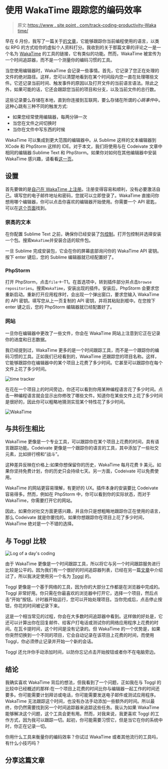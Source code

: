 # 使用 WakaTime 跟踪您的编码效率

> 原文:[https://www . site point . com/track-coding-productivity-Waka time/](https://www.sitepoint.com/track-coding-productivity-wakatime/)

早在 6 月份，我写了一篇关于[的](http://www.codeivate.com/)[文章](https://www.sitepoint.com/codeivate-social-coding-rpg/)，它能够跟踪你当前编程使用的语言，以类似 RPG 的方式给你的虚拟个人资料打分。我收到的关于那篇文章的评论之一是一个名为 [WakaTime](https://wakatime.com/) 的工具的链接，它有类似的功能。然而，WakaTime 被宣传为一个时间追踪器，而不是一个测量你的编码习惯的工具。

当您使用编辑器时，WakaTime 会记录一些事情。首先，它记录了您正在处理的文件的绝对路径。这样，您可以清楚地看到在某个时间段内您一直在处理哪些文件。它还记录当前时间、触发事件的原因以及打开文件的当前语言语法。除此之外，如果可能的话，它还会跟踪您当前的项目和分支，以及当前文件的总行数。

这些记录要么存储在本地，直到你连接到互联网，要么存储在所谓的*心跳事件*中。这种心跳有三种不同的触发方式:

*   如果您经常使用编辑器，每两分钟一次
*   当您在文件之间切换时
*   当你在文件中写东西的时候

WakaTime 可以集成到更大范围的编辑器中。从 Sublime 这样的文本编辑器到 XCode 和 PhpStorm 这样的 IDE。对于本文，我们将使用与在 Codeivate 文章中相同的编辑器:Sublime Text 和 PhpStorm。如果你对如何在其他编辑器中安装 WakaTime 感兴趣，请看看[这一页](https://wakatime.com/help/getting-started/welcome)。

## 设置

首先要做的是[自己在 WakaTime 上注册](https://wakatime.com)。注册变得容易和顺利，没有必要激活自己。填写您的电子邮件地址和密码，您就可以立即登录了。WakaTime 直接问你想用哪个编辑器，你可以点击你喜欢的编辑器开始使用。你需要一个 API 密匙，可以在[这个页面](https://wakatime.com/#apikey)找到。

### 崇高的文本

在你配置 Sublime Text 之前，确保你已经安装了[包控制](https://sublime.wbond.net/)。打开包控制并选择安装一个包。搜索`WakaTime`并安装合适的软件包。

一旦 Sublime 完成安装包，它会在你的屏幕底部询问你的 WakaTime API 密钥。按下 enter 键后，您的 Sublime 编辑器就已经配置好了。

### PhpStorm

打开 PhpStorm，点击`file`->-T1。在首选项中，转到插件部分并点击`browse repositories`。搜索`WakaTime`，安装出现的插件。安装后，PhpStorm 会要求您重新启动。重新打开应用程序时，会出现一个弹出窗口，要求您输入 WakaTime 的 API 密钥。填写您从上一页复制的 API 密钥，并将其粘贴到框中。在您按下 enter 键之后，您的 PhpStorm 编辑器就已经配置好了。

### 网站

一旦你在编辑器中更改了一些文件，你会在 WakaTime 网站上注意到它正在记录你的进度和日志数据。

我已经提到过，WakaTime 更多的是一个时间跟踪工具，而不是一个跟踪你的编码习惯的工具。正如我们已经看到的，WakaTime 还跟踪您的项目名称。这样，它能够跟踪你在编辑器中的某个项目上花费了多少时间。它甚至可以跟踪你在每个文件上花了多少时间。

![time tracker](../Images/d18757f93cb2e52bdc6c49514ca94c06.png)

在花在一个项目上的时间旁边，你还可以看到你用某种编程语言花了多少时间。点击一种编程语言就会显示出你修改了哪些文件。知道你在某些文件上花了多少时间是很好的，因此你可以粗略地猜测实现某个特性花了多少时间。

![WakaTime](../Images/9d90aac92478df2ea973ea4e4edbe908.png)

## 与共衍生相比

WakaTime 更像是一个专业工具，可以跟踪你在某个项目上花费的时间，具有语言跟踪功能。Codeivate 更像是一个跟踪你的语言的工具，其中添加了一些社交元素，比如排行榜和“战斗”。

这种差异反映在价格上:如果你想保留你的历史，WakaTime 每月花费 9 美元。如果你坚持免费计划，你的历史只会持续七天。另一方面，Codeivate 可以免费使用。

WakaTime 的网站更容易理解，有更好的 UX。插件本身的安装要比 Codeivate 容易得多。然而，例如在 PhpStorm 中，你可以看到你的实际状态，而对于 WakaTime，你需要打开它的网站。

因此，如果你对社交方面更感兴趣，并且你只是想粗略地跟踪你正在使用的语言，那么 Codeivate 就是你要找的。如果你想跟踪你在项目上花了多少时间，WakaTime 绝对是一个不错的选择。

## 与 Toggl 比较

![Log of a day's coding](../Images/b834f36685b97e2b7be463529eaf6788.png)

由于 WakaTime 更像是一个时间跟踪工具，所以将它与另一个时间跟踪服务进行比较是公平的。因为我们有一个很好的时间追踪器列表，已经在另一篇[文章](https://www.sitepoint.com/effective-programmers-secret-weapon-time-tracking/)中介绍过了，所以我决定使用另一个名为 [Toggl](https://www.toggl.com/) 的。

Toggl 更像是一个基于网络的工具，因为你的大部分工作都是在浏览器中完成的。Toggl 非常好用。你只需在你最喜欢的浏览器中打开它，选择一个项目，然后点击“开始”按钮。计时器开始运行，您可以开始处理项目。当你完成后，点击停止按钮，你花的时间被记录下来。

这是一个相当常见的过程，你会在大多数时间追踪器中看到。这样做的好处是，它还可以计算出你在回复邮件、给客户打电话或测试你的网络应用程序上花费的时间。在瓦卡提时间，这个时间是没有记录的。但 WakaTime 的一个优势是，如果你突然切换到一个不同的项目，它会自动记录在该项目上花费的时间，而使用 Toggl，你必须停止记录并开始一个新的会话。

Toggl 还允许你手动添加时间，以防你忘记点击开始按钮或者你不在电脑旁边。

## 结论

我确实喜欢 WakaTime 背后的想法，但我看到了一个问题，正如我在与 Toggl 的比较中已经概述的那样:在一个项目上花费的时间比你与编辑器一起工作的时间还要多。你可能需要计划拜访或电话，你可能需要发送电子邮件或测试应用程序。WakaTime 无法跟踪这个时间，也没有办法手动添加一些额外的时间。所以最终，你仍然需要找到另一个时间追踪器来追踪这些任务。我认为如果 WakaTime 能够解决这个问题，这个工具会更有用。然而，对我来说，我更喜欢 Toggl 的工作方式，因为我可以跟踪一切。起初，你可能需要习惯它，但是当它在你的系统中时，你正在记录一切。

你用什么工具来衡量你的编码效率？你试过 WakaTime 或者其他流行的工具吗，有什么小技巧吗？

## 分享这篇文章